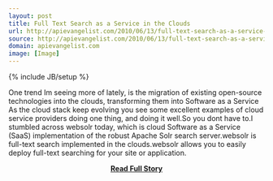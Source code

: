 ```yaml
---
layout: post
title: Full Text Search as a Service in the Clouds
url: http://apievangelist.com/2010/06/13/full-text-search-as-a-service-in-the-clouds/
source: http://apievangelist.com/2010/06/13/full-text-search-as-a-service-in-the-clouds/
domain: apievangelist.com
image: [Image]
---
```

{% include JB/setup %}<p>One trend Im seeing more of lately, is the migration of existing open-source technologies into the clouds, transforming them into Software as a Service
As the cloud stack keep evolving you see some excellent examples of cloud service providers doing one thing, and doing it well.So you dont have to.I stumbled across websolr today, which is cloud Software as a Service (SaaS) implementation of the robust Apache Solr search server.websolr is full-text search implemented in the clouds.websolr allows you to easily deploy full-text searching for your site or application.</p>
<center><p><a href="http://apievangelist.com/2010/06/13/full-text-search-as-a-service-in-the-clouds/" style='padding:25px; font-sze:18px; font-weight: bold;'>Read Full Story</a></p></center>
